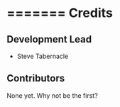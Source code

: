 =======
Credits
=======

Development Lead
----------------

* Steve Tabernacle <null>

Contributors
------------

None yet. Why not be the first?
